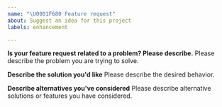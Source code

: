 ```yaml
---
name: "\U0001F680 Feature request"
about: Suggest an idea for this project
labels: enhancement

---
```


<!--
Thank you for contributing ideas to AceCE!

Please fill in as much of the template below as you're able.
-->

**Is your feature request related to a problem? Please describe.**
Please describe the problem you are trying to solve.

**Describe the solution you'd like**
Please describe the desired behavior.

**Describe alternatives you've considered**
Please describe alternative solutions or features you have considered.
